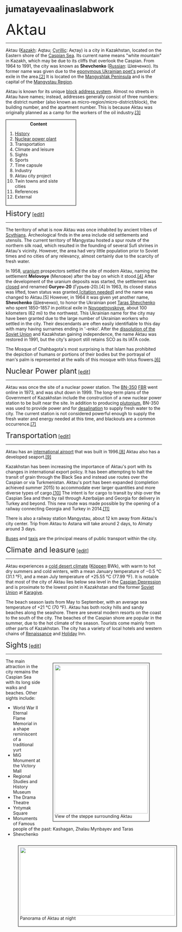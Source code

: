 # jumatayevaalinaslabwork
<!DOCTYPE html>
<html lang="en">
<head>
<title>Lab1Part2</title>
<style>
   .block1 { 
    width: 200px; 
    padding: 5px;
    padding-right: 20px; 
    border: solid 1px black; 
    float: left;
  
   }
   .steppe { 
    width: 300px;
    height: 500px; 
    background: white;
    padding: 5px;
    padding-right: 5px; 
    border: solid 1px black; 
    float: right;
   }
   .panorama { 
    width: 500px;
    height: 250px; 
    background: white;
    padding: 5px;
    padding-right: 5px; 
    border: solid 1px black; 
    float: left;
   }
 
  </style>
</head>

<body>

<font size="7">Aktau</font>
<hr>
<p>Aktau (<a href="https://en.wikipedia.org/wiki/Kazakh_language">Kazakh</a>: Aqtau; <a href="https://en.wikipedia.org/wiki/Cyrillic_script">Cyrillic</a>: Ақтау) is a city in Kazakhstan, located on the Eastern shore of the <a href="https://en.wikipedia.org/wiki/Caspian_Sea">Caspian Sea</a>. Its current name means "white mountain" in Kazakh, which may be due to its cliffs that overlook the Caspian. From 1964 to 1991, the city was known as <strong>Shevchenko</strong> (<a href="https://en.wikipedia.org/wiki/Russian_language">Russian</a>: Шевченко). Its former name was given due to the <a href="https://en.wikipedia.org/wiki/Taras_Shevchenko">eponymous Ukrainian poet's</a> period of exile in the area.<a href="https://aboutkazakhstan.com/aktau-city">[2]</a> It is located on the <a href="https://en.wikipedia.org/wiki/Mangyshlak_Peninsula">Mangyshlak Peninsula</a> and is the capital of the <a href="https://en.wikipedia.org/wiki/Mangystau_Region">Mangystau Region</a>.</p>

<p>Aktau is known for its unique <a href="https://en.wikipedia.org/wiki/City_block">block</a> <a href="https://en.wikipedia.org/wiki/House_numbering">address system</a>. Almost no streets in Aktau have names; instead, addresses generally consist of three numbers: the district number (also known as micro-region/micro-district/block), the building number, and the apartment number. This is because Aktau was originally planned as a camp for the workers of the oil industry.<a href="https://web.archive.org/web/20180618230250/http://ogni.kz/index.php?option=com_content&task=view&id=5063&Itemid=2">[3]</a></p>
   <div class="block1">
   <center><b>Content</b></center>
   <ol>
  <li><a href="#History">History</a></li>
  <li><a href="#Nuclearpower">Nuclear power plant</a></li>
  <li>Transportation</li>
  <li>Climate and leisure</li>
  <li>Sights</li>
  <li>Sports</li>
  <li>Time capsule</li>
  <li>Industry</li>
  <li>Aktau city project</li>
  <li>Twin towns and siste cities</li>
  <li>References</li>
  <li>External</li>
</ol>
   </div>
<br><br><br><br><br><br><br><br><br><br><br><br><br><br><br><br><br>
<font size="5.5" id="History">History</font> <font size="3"><a href="https://en.wikipedia.org/w/index.php?title=Aktau&action=edit&section=1">[edit]</a></font>
<hr>
<p>The territory of what is now Aktau was once inhabited by ancient tribes of <a href="https://en.wikipedia.org/wiki/Scythians">Scythians</a>. Archeological finds in the area include old settlements and utensils. The current territory of Mangystau hosted a spur route of the northern silk road, which resulted in the founding of several Sufi shrines in Aktau's vicinity. However, the area had very little population prior to Soviet times and no cities of any relevancy, almost certainly due to the scarcity of fresh water.</p>

<p>In 1958, <a href="https://en.wikipedia.org/wiki/Uranium">uranium</a> prospectors settled the site of modern Aktau, naming the settlement <strong>Melovoye</strong> (Меловое) after the bay on which it stood.<a href="https://web.archive.org/web/20170324153840/http://www.np.kz/old/2003/08/issled5.html">[4]</a> After the development of the uranium deposits was started, the settlement was <a href="https://en.wikipedia.org/wiki/Closed_city">closed</a> and renamed <strong>Guryev-20</strong> (Гурьев-20).[4] In 1963, its closed status was lifted, town status was granted,<a href="https://en.wikipedia.org/wiki/Wikipedia:Citation_needed">[citation needed]</a> and the name was changed to Aktau.[5] However, in 1964 it was given yet another name, <strong>Shevchenko</strong> (Шевченко), to honor the Ukrainian poet <a href="https://en.wikipedia.org/wiki/Taras_Shevchenko">Taras Shevchenko</a> who spent 1850–1857 in political exile in <a href="https://en.wikipedia.org/wiki/Fort-Shevchenko">Novopetrovskoye</a>, about 100 kilometers (62 mi) to the northwest. This Ukrainian name for the city may have been granted due to the large number of Ukrainian workers who settled in the city. Their descendants are often easily identifiable to this day with many having surnames ending in '-enko'. After the <a href="https://en.wikipedia.org/wiki/Dissolution_of_the_Soviet_Union">dissolution of the Soviet Union</a> and Kazakhstan gaining independence, the name Aktau was restored in 1991, but the city's airport still retains SCO as its IATA code.</p>

<p>The Mosque of Chahbagota's most surprising is that Islam has prohibited the depiction of humans or portions of their bodies but the portrayal of man's palm is represented at the walls of this mosque with lotus flowers.<a href="https://samarkandtours.com/kazakhstan/aktau/">[6]</a> </p>

<font size="5.5" id="Nuclearpower">Nuclear Power plant</font> <font size="3"><a href="https://en.wikipedia.org/w/index.php?title=Aktau&action=edit&section=2">[edit]</a></font>
<hr>
<p>Aktau was once the site of a nuclear power station. The <a href="https://en.wikipedia.org/wiki/BN-350_reactor">BN-350</a> <a href="https://en.wikipedia.org/wiki/Breeder_reactor#Fast_breeder_reactor">FBR</a> went online in 1973, and was shut down in 1999. The long-term plans of the Government of Kazakhstan include the construction of a new nuclear power station to be built near the site. In addition to producing <a href="https://en.wikipedia.org/wiki/Plutonium">plutonium</a>, BN-350 was used to provide power and for <a href="https://en.wikipedia.org/wiki/Desalination">desalination</a> to supply fresh water to the city. The current station is not considered powerful enough to supply the fresh water and energy needed at this time, and blackouts are a common occurrence.<a href="https://web.archive.org/web/20080308052441/http://www.nti.org/e_research/cnwm/securing/bn.asp">[7]</a></p>

<font size="5.5">Transportation</font> <font size="3"><a href="https://en.wikipedia.org/w/index.php?title=Aktau&action=edit&section=3">[edit]</a></font>
<hr>
<p>Aktau has an <a href="https://en.wikipedia.org/wiki/Aktau_Airport">international airport</a> that was built in 1996.<a href="https://aktau-airport.kz/en/about/">[8]</a> Aktau also has a developed seaport.<a href="https://web.archive.org/web/20130607155504/http://www.portaktau.kz/eng/">[9]</a></p>
<p>Kazakhstan has been increasing the importance of Aktau's port with its changes in international export policy. It has been attempting to halt the transit of grain through the Black Sea and instead use routes over the Caspian or via Turkmenistan. Aktau's port has been expanded (completion achieved summer 2015) to accommodate ever larger quantities and more diverse types of cargo.<a href="https://en.tengrinews.kz/industry_infrastructure/expansion-of-aktau-seaport-goes-according-to-schedule-260836/">[10]</a> The intent is for cargo to transit by ship over the Caspian Sea and then by rail through Azerbaijan and Georgia for delivery in Turkey and beyond. This new route was made possible by the opening of a railway connecting Georgia and Turkey in 2014.<a href="http://gca.satrapia.com/+kazakhstan-to-leave-black-sea-grain-route+">[11]</a></p>
<p>There is also a railway station Mangystau, about 12 km away from Aktau's city center. Trip from Aktau to Astana will take around 2 days, to Almaty around 3 days.</p>
<p><a href="https://en.wikipedia.org/wiki/Bus">Buses</a> and <a href="https://en.wikipedia.org/wiki/Taxi">taxis</a> are the principal means of public transport within the city.</p>

<font size="5.5">Climate and leasure</font> <font size="3"><a href="https://en.wikipedia.org/w/index.php?title=Aktau&action=edit&section=4">[edit]</a></font>
<hr>
<p>Aktau experiences a <a href="https://en.wikipedia.org/wiki/Desert_climate#Cold_desert_climates">cold desert climate</a> (<a href="https://en.wikipedia.org/wiki/K%C3%B6ppen_climate_classification">Köppen</a> BWk), with warm to hot dry summers and cold winters, with a mean January temperature of −0.5 °C (31.1 °F), and a mean July temperature of +25.55 °C (77.99 °F). It is notable that most of the city of Aktau lies below sea level in the <a href="https://en.wikipedia.org/wiki/Caspian_Depression">Caspian Depression</a> and is proximate to the lowest point in Kazakhstan and the former <a href="https://en.wikipedia.org/wiki/Soviet_Union">Soviet Union</a> at <a href="https://en.wikipedia.org/wiki/Karagiye">Karagiye</a>.</p>

<p>The beach season lasts from May to September, with an average sea temperature of +21 °C (70 °F). Aktau has both rocky hills and sandy beaches along the seashore. There are several modern resorts on the coast to the south of the city. The beaches of the Caspian shore are popular in the summer, due to the hot climate of the season. Tourists come mainly from other parts of Kazakhstan. The city has a variety of local hotels and western chains of <a href="https://en.wikipedia.org/wiki/Renaissance_Hotels">Renaissance</a> and <a href="https://en.wikipedia.org/wiki/Holiday_Inn">Holiday</a> Inn.</p>

<font size="5.5">Sights</font> <font size="3"><a href="https://en.wikipedia.org/w/index.php?title=Aktau&action=edit&section=4">[edit]</a></font>
<hr>
<figure class="steppe">
  <img src="https://upload.wikimedia.org/wikipedia/commons/thumb/9/92/Dusk_in_the_steppe.JPG/330px-Dusk_in_the_steppe.JPG" width="300" height="480">
  <figcaption class="text">View of the steppe surrounding Aktau</figcaption>
</figure>
<p>The main attraction in the city remains the Caspian Sea with its long side walks and beaches. Other sights include:</p>
<ul>  
<li>World War II Eternal Flame Memorial in a shape reminiscent of a traditional yurt</li>
<li>MiG Monument at the Victory Mall</li>
<li>Regional Studies and History Museum</li>
<li>The Drama Theatre</li>
<li>Yntymak Square</li>
<li>Monuments of Famous people of the past: Kashagan, Zhalau Mynbayev and Taras</li> <li>Shevchenko</li>
</ul>
   
   <figure class="panorama">
  <img src="https://upload.wikimedia.org/wikipedia/commons/thumb/c/c6/Aktau_Panorama21.jpg/2462px-Aktau_Panorama21.jpg" width="500" height="220">
  <figcaption class="text">Panorama of Aktau at night</figcaption>
</figure>
</body>
</html>
